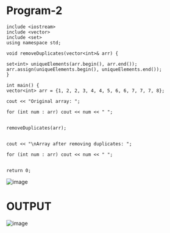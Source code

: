 # Program-2

    include <iostream>
    include <vector>
    include <set>
    using namespace std;

    void removeDuplicates(vector<int>& arr) {
    
    set<int> uniqueElements(arr.begin(), arr.end());
    arr.assign(uniqueElements.begin(), uniqueElements.end());
    }

    int main() {
    vector<int> arr = {1, 2, 2, 3, 4, 4, 5, 6, 6, 7, 7, 7, 8};

    cout << "Original array: ";

    for (int num : arr) cout << num << " ";


    removeDuplicates(arr);


    cout << "\nArray after removing duplicates: ";

    for (int num : arr) cout << num << " ";


    return 0;

![image](https://github.com/user-attachments/assets/d2deeab6-72c4-40f2-81f0-b2ae860f7f0f)

# OUTPUT


![image](https://github.com/user-attachments/assets/8ca044d3-1495-4f39-9a56-3800cf4ba0db)


